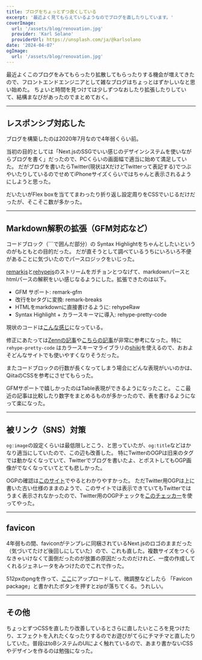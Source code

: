 ```yaml
---
title: ブログをちょっとずつ良くしている
excerpt: '最近よく見てもらえているようなのでブログを直したりしています。'
coverImage:
  url: '/assets/blog/renovation.jpg'
  provider: 'Karl Solano'
  providerUrl: https://unsplash.com/ja/@karlsolano
date: '2024-04-07'
ogImage:
  url: '/assets/blog/renovation.jpg'
---
```


最近よくこのブログをみてもらったり拡散してもらったりする機会が増えてきたので、フロントエンドエンジニアとして雑なブログはちょっとはずかしいなと思い始めた。
ちょいと時間を見つけては少しずつなおしたり拡張したりしていて、結構まなびがあったのでまとめておく。

---

## レスポンシブ対応した

ブログを構築したのは2020年7月なので4年弱くらい前。

当初の目的としては「Next.jsのSSGでいい感じのデザインシステムを使いながらブログを書く」だったので、PCくらいの画面幅で適当に始めて満足していた。
だがブログを書いたらTwitter(現状はXだけどTwitterって表記する)でつぶやいたりしているのでせめてiPhoneサイズくらいではちゃんと表示されるようにしようと思った。

だいたいがFlex boxを当ててまわったり折り返し設定周りをCSSでいじるだけだったが、そこそこ数が多かった。

---

## Markdown解釈の拡張（GFM対応など）

コードブロック（\`\`\`で囲んだ部分）の Syntax Highlightをちゃんとしたいというのがもともとの目的だった。
だが直そうとして調べているうちにいろいろ不便があることに気づいたのでパースロジックをいじった。

[remarkjs](https://github.com/remarkjs)と[rehypejs](https://github.com/rehypejs)のストリームをガチョンとつなげて、markdownパースとhtmlパースの解釈をいい感じなるようにした。拡張できたのは以下。

- GFM サポート: remark-gfm
- 改行をbrタグに変換: remark-breaks
- HTMLをmarkdownに直接書けるように: rehypeRaw
- Syntax Highlight + カラースキーマに導入: rehype-pretty-code

現状のコードは[こんな感じ](https://github.com/shoota/shoota/blob/master/lib/markdownToHtml.ts)になっている。

修正にあたっては[Zennの記事](https://zenn.dev/yoshiishunichi/articles/667120b3d0c9d2#%E6%9C%AC%E5%BD%93%E3%81%AB%E6%B0%97%E6%8C%81%E3%81%A1%E3%81%AE%E3%81%84%E3%81%84-markdown-%E5%A4%89%E6%8F%9B%E5%87%A6%E7%90%86)や[こちらの記事](https://osgsm.io/posts/introducing-rehype-pretty-code)が非常に参考になった。特に `rehype-pretty-code` はカラースキーマライブラリの[shiki](https://shiki.style/)を使えるので、おおよそどんなサイトでも使いやすくなりそうだった。

またコードブロックの行数が長くなってしまう場合にどんな表現がいいのかは、QiitaのCSSを参考にさせてもらった。

GFMサポートで嬉しかったのはTable表現ができるようになったこと。
ここ最近の記事は比較したり数字をまとめるものが多かったので、表を書けるようになって楽になった。

---

## 被リンク（SNS）対策

`og:image`の設定くらいは最低限しとこう、と思っていたが、`og:title`などはかなり適当にしていたので、この辺も改善した。
特にTwitterのOGPは旧来のタグでは動かなくなっていて、Twitterでブログを書いたよ、とポストしてもOGP画像がでなくなっていてとても悲しかった。

OGPの確認は[このサイト](https://ogp.buta3.net/)でやるとわかりやすかった。
ただTwitter用OGPは上に書いた古い仕様のままのようで、このサイトでは表示できていてもTwitterではうまく表示されなかったので、Twitter用のOGPチェックを[このチェッカー](https://cards-dev.twitter.com/validator)を使ってやった。

---

## favicon

4年弱もの間、faviconがテンプレに同梱されているNext.jsのロゴのままだった（気づいてたけど後回しにしていた）ので、これも直した。複数サイズをつくらなきゃいけなくて面倒だったのが放置の原因だったのだけれど、一度の作成してくれるジェネレータをみつけたのでこれで作った。

512pxのpngを作って、[ここ](https://realfavicongenerator.net/)にアップロードして、微調整などしたら 「Favicon package」と書かれたボタンを押すとzipが落ちてくる。うれしい。

---

## その他

ちょっとずつCSSを直したり改善しているとさらに直したいところを見つけたり、エフェクトを入れたくなったりするのでお遊びがてらにチマチマと直したりしていた。普段はtoBシステムのUIによく触れているので、あまり書かないCSSやデザインを作るのは勉強になった。
